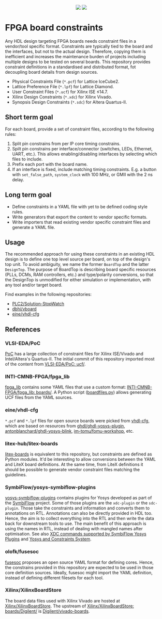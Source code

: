 <p align="center">
  <a title="hdl/packages GitHub repository" href="https://github.com/hdl/packages"><img src="https://img.shields.io/badge/hdl-packages-f2f1ef.svg?longCache=true&style=flat-square&logo=GitHub&logoColor=f2f1ef"></a><!--
  -->
  <a title="hdl/community on gitter.im" href="https://gitter.im/hdl/community"><img src="https://img.shields.io/gitter/room/hdl/community.svg?longCache=true&style=flat-square&logo=gitter&logoColor=fff&color=4db797"></a><!--
  -->
</p>

# FPGA board constraints

Any HDL design targeting FPGA boards needs constraint files in a vendor/tool specific format. Constraints are typically tied to the board and the interfaces, but not to the actual design. Therefore, copying them is inefficient and increases the maintenance burden of projects including multiple designs to be tested on several boards. This repository provides constraint definitions in a standardised and distributed format, fot decoupling board details from design sources.

- Physical Constraints File (`*.pcf`) for Lattice IceCube2.
- Lattice Preference File (`*.lpf`) for Lattice Diamond.
- User Constraint Files (`*.ucf`) for Xilinx ISE ≤14.7.
- Xilinx Design Constraints (`*.xdc`) for Xilinx Vivado.
- Synopsis Design Constraints (`*.sdc`) for Altera Quartus-II.

## Short term goal

For each board, provide a set of constraint files, according to the following rules:

1. Split pin constrains from per IP core timing constrains.
2. Spilt pin constrains per interface/connector (switches, LEDs, Ethernet, UART, etc.). This allows enabling/disabling interfaces by selecting which files to include.
3. Prefix each port with the board name.
4. If an interface is fixed, include matching timing constraints. E.g. a button with `set_false_path`, `system_clock` with 100 MHz, or GMII with the 2 ns delay.

## Long term goal

- Define constraints in a YAML file with yet to be defined coding style rules.
- Write generators that export the content to vendor specific formats.
- Write importers that read existing vendor specific constraint files and generate a YAML file.

## Usage

The recommended approach for using these constraints in an existing HDL design is to define one top level source per board, on top of the design's top unit. To avoid ambiguity, we name the former `BoardTop` and the latter `DesignTop`. The purpose of BoardTop is describing board specific resources (PLLs, DCMs, RAM controllers, etc.) and type/polarity conversions, so that the DesignTop is unmodified for either simulation or implementation, with any tool and/or target board.

Find examples in the following repositories:

- [PLC2/Solution-StopWatch](https://github.com/PLC2/Solution-StopWatch)
- [dbhi/vboard](https://github.com/dbhi/vboard)
- [eine/vhdl-cfg](https://github.com/eine/vhdl-cfg/)

## References

### VLSI-EDA/PoC

[PoC](https://github.com/VLSI-EDA/PoC/) has a large collection of constraint files for Xilinx ISE/Vivado and Intel/Altera's Quartus-II. The initial commit of this repository imported most of the content from [VLSI-EDA/PoC: ucf/](https://github.com/VLSI-EDA/PoC/tree/master/ucf).

### INTI-CMNB-FPGA/fpga_lib

[fpga_lib](https://github.com/INTI-CMNB-FPGA/fpga_lib) contains some YAML files that use a custom format: [INTI-CMNB-FPGA/fpga_lib: boards/](https://github.com/INTI-CMNB-FPGA/fpga_lib/tree/master/boards). A Python script ([boardfiles.py](https://github.com/INTI-CMNB-FPGA/fpga_lib/blob/master/scripts/boardfiles.py)) allows generating UCF files from the YAML sources.

### eine/vhdl-cfg

`*.pcf` and `*.lpf` files for open source boards were picked from [vhdl-cfg](https://github.com/eine/vhdl-cfg/), which are based on resources from [ghdl/ghdl-yosys-plugin](https://github.com/ghdl/ghdl-yosys-plugin), [antonblanchard/ghdl-yosys-blink](https://github.com/antonblanchard/ghdl-yosys-blink), [im-tomu/fomu-workshop](https://github.com/im-tomu/fomu-workshop), etc.

### litex-hub/litex-boards

[litex-boards](https://github.com/litex-hub/litex-boards) is equivalent to this repository, but constraints are defined as Python modules. It'd be interesting to allow conversions between the YAML and LiteX board definitions. At the same time, from LiteX definitions it should be possible to generate vendor constraint files matching the guidelines.

### SymbiFlow/yosys-symbiflow-plugins

[yosys-symbiflow-plugins](https://github.com/SymbiFlow/yosys-symbiflow-plugins) contains plugins for Yosys developed as part of the [SymbiFlow](https://github.com/SymbiFlow) project. Some of those plugins are the `xdc-plugin` or the `sdc-plugin`. Those take the constraints and information and converts them to annotations on RTL. Annotations can also be directly provided in HDL too. Hence, the aim is to collect everything into the RTL and then write the data back for downstream tools to use. The main benefit of this approach is using the names in RTL, instead of dealing with mangled names after optimisation. See also [XDC commands supported by SymbiFlow Yosys Plugins](https://docs.google.com/spreadsheets/d/1G-E2Dq8YG4g9Z6mTygpumwlI_vNlFUQinc9gMgePfec/edit#gid=80555131) and [Yosys and Constraints System](https://docs.google.com/drawings/d/1r2LXypJF5AD40LfHegml3_fIvPT2jZ3n2OZYW9-9dLU/edit).

### olofk/fusesoc

[fusesoc](https://github.com/olofk/fusesoc) proposes an open source YAML format for defining cores. Hence, the constrains provided in this repository are expected to be used in those core definition sources. Ideally, fusesoc might import the YAML definition, instead of defining different filesets for each tool.

### Xilinx/XilinxBoardStore

The board data files used with Xilinx Vivado are hosted at [Xilinx/XilinxBoardStore](https://github.com/Xilinx/XilinxBoardStore). The upstream of [Xilinx/XilinxBoardStore: boards/Digilent/](https://github.com/Xilinx/XilinxBoardStore/tree/master/boards/Digilent) is [Digilent/vivado-boards](https://github.com/Digilent/vivado-boards).
